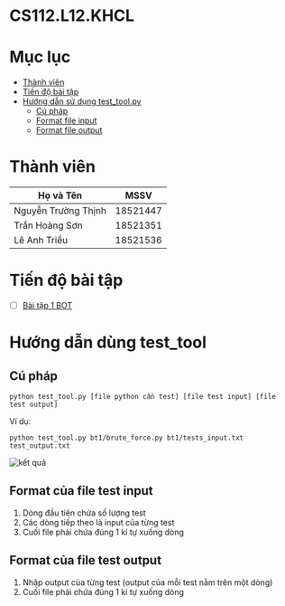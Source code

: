 # CS112.L12.KHCL

# Mục lục
- [Thành viên](#thành-viên)
- [Tiến độ bài tập](#tiến-độ-bài-tập)
- [Hướng dẫn sử dụng test_tool.py](#hướng-dẫn-dùng-test_tool)
    - [Cú pháp](#cú-pháp)
    - [Format file input](#format-của-file-test-input)
    - [Format file output](#format-của-file-test-output)

# Thành viên
| Họ và Tên           | MSSV     |
| ------------------- | -------- |
| Nguyễn Trường Thịnh | 18521447 |
| Trần Hoàng Sơn      | 18521351 |
| Lê Anh Triều        | 18521536 |
# Tiến độ bài tập
- [ ] [Bài tập 1 BOT](https://github.com/18521447/CS112.L12.KHCL/tree/master/bt1)
# Hướng dẫn dùng test_tool
## Cú pháp
```
python test_tool.py [file python cần test] [file test input] [file test output]
```
Ví dụ:
```
python test_tool.py bt1/brute_force.py bt1/tests_input.txt test_output.txt
```
![kết quả](https://i.imgur.com/2CyhGxC.png)
## Format của file test input
1. Dòng đầu tiên chứa số lượng test
2. Các dòng tiếp theo là input của từng test
3. Cuối file phải chứa đúng 1 kí tự xuống dòng
## Format của file test output
1. Nhập output của từng test (output của mỗi test nằm trên một dòng)
2. Cuối file phải chứa đúng 1 kí tự xuống dòng